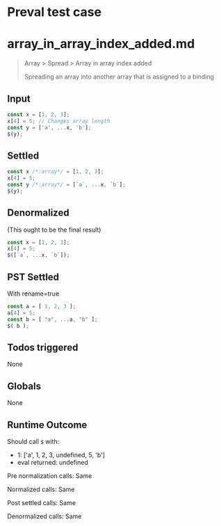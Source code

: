 # Preval test case

# array_in_array_index_added.md

> Array > Spread > Array in array index added
>
> Spreading an array into another array that is assigned to a binding

## Input

`````js filename=intro
const x = [1, 2, 3];
x[4] = 5; // Changes array length
const y = ['a', ...x, 'b'];
$(y);
`````


## Settled


`````js filename=intro
const x /*:array*/ = [1, 2, 3];
x[4] = 5;
const y /*:array*/ = [`a`, ...x, `b`];
$(y);
`````


## Denormalized
(This ought to be the final result)

`````js filename=intro
const x = [1, 2, 3];
x[4] = 5;
$([`a`, ...x, `b`]);
`````


## PST Settled
With rename=true

`````js filename=intro
const a = [ 1, 2, 3 ];
a[4] = 5;
const b = [ "a", ...a, "b" ];
$( b );
`````


## Todos triggered


None


## Globals


None


## Runtime Outcome


Should call `$` with:
 - 1: ['a', 1, 2, 3, undefined, 5, 'b']
 - eval returned: undefined

Pre normalization calls: Same

Normalized calls: Same

Post settled calls: Same

Denormalized calls: Same
